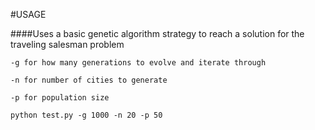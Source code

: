 #USAGE

####Uses a basic genetic algorithm strategy to reach a solution for the traveling salesman problem


	-g for how many generations to evolve and iterate through

	-n for number of cities to generate
	
	-p for population size

	python test.py -g 1000 -n 20 -p 50
